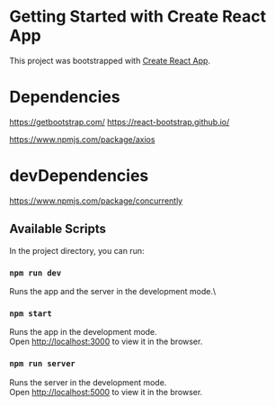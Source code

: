 # Getting Started with Create React App

This project was bootstrapped with [Create React App](https://github.com/facebook/create-react-app).

# Dependencies
https://getbootstrap.com/
https://react-bootstrap.github.io/

https://www.npmjs.com/package/axios

# devDependencies
https://www.npmjs.com/package/concurrently

## Available Scripts

In the project directory, you can run:

### `npm run dev`
Runs the app and the server in the development mode.\

### `npm start`

Runs the app in the development mode.\
Open [http://localhost:3000](http://localhost:3000) to view it in the browser.

### `npm run server`

Runs the server in the development mode.\
Open [http://localhost:5000](http://localhost:5000) to view it in the browser.



